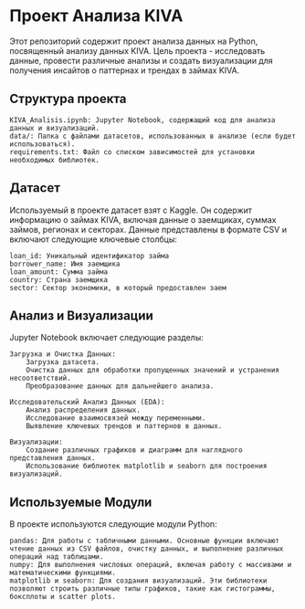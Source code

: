 # Проект Анализа KIVA

Этот репозиторий содержит проект анализа данных на Python, посвященный анализу данных KIVA. Цель проекта - исследовать данные, провести различные анализы и создать визуализации для получения инсайтов о паттернах и трендах в займах KIVA.

## Структура проекта

    KIVA_Analisis.ipynb: Jupyter Notebook, содержащий код для анализа данных и визуализаций.
    data/: Папка с файлами датасетов, использованных в анализе (если будет использоваться).
    requirements.txt: Файл со списком зависимостей для установки необходимых библиотек.

## Датасет

Используемый в проекте датасет взят с Kaggle. Он содержит информацию о займах KIVA, включая данные о заемщиках, суммах займов, регионах и секторах. Данные представлены в формате CSV и включают следующие ключевые столбцы:

    loan_id: Уникальный идентификатор займа
    borrower_name: Имя заемщика
    loan_amount: Сумма займа
    country: Страна заемщика
    sector: Сектор экономики, в который предоставлен заем

## Анализ и Визуализации

Jupyter Notebook включает следующие разделы:

    Загрузка и Очистка Данных:
        Загрузка датасета.
        Очистка данных для обработки пропущенных значений и устранения несоответствий.
        Преобразование данных для дальнейшего анализа.

    Исследовательский Анализ Данных (EDA):
        Анализ распределения данных.
        Исследование взаимосвязей между переменными.
        Выявление ключевых трендов и паттернов в данных.

    Визуализации:
        Создание различных графиков и диаграмм для наглядного представления данных.
        Использование библиотек matplotlib и seaborn для построения визуализаций.

## Используемые Модули

В проекте используются следующие модули Python:

    pandas: Для работы с табличными данными. Основные функции включают чтение данных из CSV файлов, очистку данных, и выполнение различных операций над таблицами.
    numpy: Для выполнения числовых операций, включая работу с массивами и математическими функциями.
    matplotlib и seaborn: Для создания визуализаций. Эти библиотеки позволяют строить различные типы графиков, такие как гистограммы, боксплоты и scatter plots.